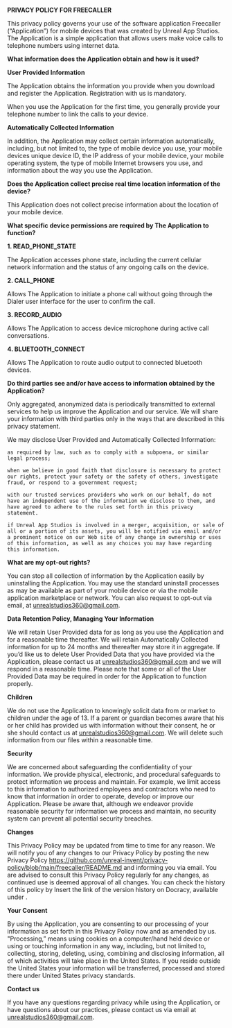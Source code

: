 **PRIVACY POLICY FOR FREECALLER**

 

This privacy policy governs your use of the software application Freecaller (“Application”) for mobile devices that was created by Unreal App Studios. The Application is a simple application that allows users make voice calls to telephone numbers using internet data. 
 
 
 
**What information does the Application obtain and how is it used?**



**User Provided Information**

The Application obtains the information you provide when you download and register the Application. Registration with us is mandatory.

 

When you use the Application for the first time, you generally provide your telephone number to link the calls to your device.



**Automatically Collected Information** 

 

In addition, the Application may collect certain information automatically, including, but not limited to, the type of mobile device you use, your mobile devices unique device ID, the IP address of your mobile device, your mobile operating system, the type of mobile Internet browsers you use, and information about the way you use the Application. 

 
 
**Does the Application collect precise real time location information of the device?**

 

This Application does not collect precise information about the location of your mobile device.



**What specific device permissions are required by The Application to function?**



**1. READ_PHONE_STATE**


The Application accesses phone state, including the current cellular network information and the status of any ongoing calls on the device.



**2. CALL_PHONE**

 
Allows The Application to initiate a phone call without going through the Dialer user interface for the user to confirm the call.



**3. RECORD_AUDIO**

 
Allows The Application to access device microphone during active call conversations.



**4. BLUETOOTH_CONNECT**

 
Allows The Application to route audio output to connected bluetooth devices.



 
**Do third parties see and/or have access to information obtained by the Application?**

 

Only aggregated, anonymized data is periodically transmitted to external services to help us improve the Application and our service. We will share your information with third parties only in the ways that are described in this privacy statement.

We may disclose User Provided and Automatically Collected Information:

    as required by law, such as to comply with a subpoena, or similar legal process;

    when we believe in good faith that disclosure is necessary to protect our rights, protect your safety or the safety of others, investigate fraud, or respond to a government request;

    with our trusted services providers who work on our behalf, do not have an independent use of the information we disclose to them, and have agreed to adhere to the rules set forth in this privacy statement.

    if Unreal App Studios is involved in a merger, acquisition, or sale of all or a portion of its assets, you will be notified via email and/or a prominent notice on our Web site of any change in ownership or uses of this information, as well as any choices you may have regarding this information.

 

 
**What are my opt-out rights?**

 

You can stop all collection of information by the Application easily by uninstalling the Application. You may use the standard uninstall processes as may be available as part of your mobile device or via the mobile application marketplace or network. You can also request to opt-out via email, at unrealstudios360@gmail.com.

 
**Data Retention Policy, Managing Your Information**

We will retain User Provided data for as long as you use the Application and for a reasonable time thereafter. We will retain Automatically Collected information for up to 24 months and thereafter may store it in aggregate. If you’d like us to delete User Provided Data that you have provided via the Application, please contact us at unrealstudios360@gmail.com and we will respond in a reasonable time. Please note that some or all of the User Provided Data may be required in order for the Application to function properly.

 
**Children**

 

We do not use the Application to knowingly solicit data from or market to children under the age of 13. If a parent or guardian becomes aware that his or her child has provided us with information without their consent, he or she should contact us at unrealstudios360@gmail.com. We will delete such information from our files within a reasonable time.
 
**Security**

 

We are concerned about safeguarding the confidentiality of your information. We provide physical, electronic, and procedural safeguards to protect information we process and maintain. For example, we limit access to this information to authorized employees and contractors who need to know that information in order to operate, develop or improve our Application. Please be aware that, although we endeavor provide reasonable security for information we process and maintain, no security system can prevent all potential security breaches.

 
**Changes**

This Privacy Policy may be updated from time to time for any reason. We will notify you of any changes to our Privacy Policy by posting the new Privacy Policy https://github.com/unreal-invent/privacy-policy/blob/main/freecaller/README.md and informing you via email. You are advised to consult this Privacy Policy regularly for any changes, as continued use is deemed approval of all changes. You can check the history of this policy by Insert the link of the version history on Docracy, available under .

 
**Your Consent**

By using the Application, you are consenting to our processing of your information as set forth in this Privacy Policy now and as amended by us. "Processing,” means using cookies on a computer/hand held device or using or touching information in any way, including, but not limited to, collecting, storing, deleting, using, combining and disclosing information, all of which activities will take place in the United States. If you reside outside the United States your information will be transferred, processed and stored there under United States privacy standards. 

 
**Contact us**

If you have any questions regarding privacy while using the Application, or have questions about our practices, please contact us via email at unrealstudios360@gmail.com.
